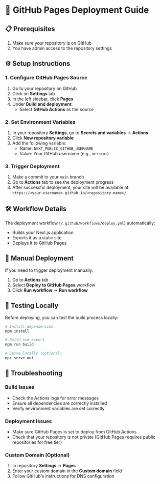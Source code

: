 # 🚀 GitHub Pages Deployment Guide

## 📋 Prerequisites

1. Make sure your repository is on GitHub
2. You have admin access to the repository settings

## ⚙️ Setup Instructions

### 1. Configure GitHub Pages Source

1. Go to your repository on GitHub
2. Click on **Settings** tab
3. In the left sidebar, click **Pages**
4. Under **Build and deployment**:
   - Select **GitHub Actions** as the source

### 2. Set Environment Variables

1. In your repository **Settings**, go to **Secrets and variables** → **Actions**
2. Click **New repository variable**
3. Add the following variable:
   - Name: `NEXT_PUBLIC_GITHUB_USERNAME`
   - Value: Your GitHub username (e.g., `octocat`)

### 3. Trigger Deployment

1. Make a commit to your `main` branch
2. Go to **Actions** tab to see the deployment progress
3. After successful deployment, your site will be available at:
   `https://<your-username>.github.io/<repository-name>/`

## 🛠️ Workflow Details

The deployment workflow (`/.github/workflows/deploy.yml`) automatically:

- Builds your Next.js application
- Exports it as a static site
- Deploys it to GitHub Pages

## 🔄 Manual Deployment

If you need to trigger deployment manually:

1. Go to **Actions** tab
2. Select **Deploy to GitHub Pages** workflow
3. Click **Run workflow** → **Run workflow**

## 🧪 Testing Locally

Before deploying, you can test the build process locally:

```bash
# Install dependencies
npm install

# Build and export
npm run build

# Serve locally (optional)
npx serve out
```

## 🔧 Troubleshooting

### Build Issues
- Check the Actions logs for error messages
- Ensure all dependencies are correctly installed
- Verify environment variables are set correctly

### Deployment Issues
- Make sure GitHub Pages is set to deploy from GitHub Actions
- Check that your repository is not private (GitHub Pages requires public repositories for free tier)

### Custom Domain (Optional)
1. In repository **Settings** → **Pages**
2. Enter your custom domain in the **Custom domain** field
3. Follow GitHub's instructions for DNS configuration